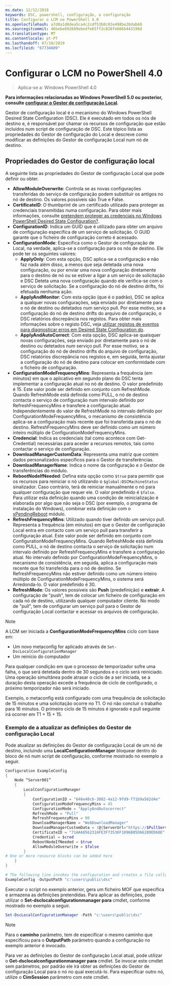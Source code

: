 ```yaml
---
ms.date: 12/12/2018
keywords: DSC, powershell, configuração, a configuração
title: Configurar o LCM no PowerShell 4.0
ms.openlocfilehash: a7d8a1d8dea5ca4c2cdf53b8c02e498be20dab60
ms.sourcegitcommit: 46bebe692689ebedfe65ff2c828fe666b443198d
ms.translationtype: MT
ms.contentlocale: pt-PT
ms.lasthandoff: 07/10/2019
ms.locfileid: "67734609"
---
```

# <a name="configuring-the-lcm-in-powershell-40"></a>Configurar o LCM no PowerShell 4.0

>Aplica-se a: Windows PowerShell 4.0

**Para informações relacionadas ao Windows PowerShell 5.0 ou posterior, consulte [configurar o Gestor de configuração Local](metaConfig.md).**

Gestor de configuração local é o mecanismo do Windows PowerShell Desired State Configuration (DSC).
Ele é executado em todos os nós de destino e, é responsável por chamar os recursos de configuração que estão incluídos num script de configuração de DSC.
Este tópico lista as propriedades do Gestor de configuração do Local e descreve como modificar as definições do Gestor de configuração Local num nó de destino.

## <a name="local-configuration-manager-properties"></a>Propriedades do Gestor de configuração local

A seguinte lista as propriedades do Gestor de configuração Local que pode definir ou obter.

- **AllowModuleOverwrite**: Controla se as novas configurações transferidas do serviço de configuração podem substituir os antigos no nó de destino. Os valores possíveis são True e False.
- **CertificateID**: O thumbprint de um certificado utilizado para proteger as credenciais transmitidas numa configuração. Para obter mais informações, consulte [pretendem proteger as credenciais no Windows PowerShell Desired State Configuration?](https://blogs.msdn.microsoft.com/powershell/2014/01/31/want-to-secure-credentials-in-windows-powershell-desired-state-configuration/).
- **ConfigurationID**: Indica um GUID que é utilizado para obter um arquivo de configuração específica de um serviço de solicitação. O GUID garante que o ficheiro de configuração correto é acessado.
- **ConfigurationMode**: Especifica como o Gestor de configuração de Local, na verdade, aplica-se a configuração para os nós de destino. Ele pode ter os seguintes valores:
  - **ApplyOnly**: Com esta opção, DSC aplica-se a configuração e não faz nada além disso, a menos que seja detetada uma nova configuração, ou por enviar uma nova configuração diretamente para o destino de nó ou se estiver a ligar a um serviço de solicitação e DSC Deteta uma nova configuração quando ele verifica-se com o serviço de solicitação. Se a configuração do nó de destino drifts, foi efetuada nenhuma ação.
  - **ApplyAndMonitor**: Com esta opção (que é o padrão), DSC se aplica a qualquer novas configurações, seja enviado por diretamente para o nó de destino ou detetados num serviço pull. Por esse motivo, se a configuração do nó de destino drifts do arquivo de configuração, o DSC relatórios discrepância nos registos. Para obter mais informações sobre o registo DSC, veja [utilizar registos de eventos para diagnosticar erros em Desired State Configuration do](http://blogs.msdn.com/b/powershell/archive/2014/01/03/using-event-logs-to-diagnose-errors-in-desired-state-configuration.aspx).
  - **ApplyAndAutoCorrect**: Com esta opção, DSC aplica-se quaisquer novas configurações, seja enviado por diretamente para o nó de destino ou detetados num serviço pull. Por esse motivo, se a configuração do nó de destino drifts do arquivo de configuração, DSC relatórios discrepância nos registos e, em seguida, tenta ajustar a configuração do nó de destino para colocar em conformidade com o ficheiro de configuração.
- **ConfigurationModeFrequencyMins**: Representa a frequência (em minutos) em que o aplicativo em segundo plano do DSC tenta implementar a configuração atual no nó de destino. O valor predefinido é 15. Este valor pode ser definido em conjunto com RefreshMode. Quando RefreshMode está definida como PULL, o nó de destino contacta o serviço de configuração num intervalo definido por RefreshFrequencyMins e transfere a configuração atual. Independentemente do valor de RefreshMode no intervalo definido por ConfigurationModeFrequencyMins, o mecanismo de consistência aplica-se a configuração mais recente que foi transferida para o nó de destino. RefreshFrequencyMins deve ser definido como um número inteiro múltiplo de ConfigurationModeFrequencyMins.
- **Credencial**: Indica as credenciais (tal como acontece com Get-Credential) necessárias para aceder a recursos remotos, tais como contactar o serviço de configuração.
- **DownloadManagerCustomData**: Representa uma matriz que contém dados personalizados específicos para o Gestor de transferências.
- **DownloadManagerName**: Indica o nome da configuração e o Gestor de transferências do módulo.
- **RebootNodeIfNeeded**: Defina esta opção como `$true` para permitir que os recursos para reiniciar o nó utilizando o `$global:DSCMachineStatus` sinalizador. Caso contrário, terá de reiniciar manualmente o nó para qualquer configuração que requer ele. O valor predefinido é `$false`. Para utilizar esta definição quando uma condição de reinicialização é elaborada por algo que não seja o DSC (por exemplo, o programa de instalação do Windows), combinar esta definição com o [xPendingReboot](https://github.com/powershell/xpendingreboot) módulo.
- **RefreshFrequencyMins**: Utilizado quando tiver definido um serviço pull. Representa a frequência (em minutos) em que o Gestor de configuração Local entra em contacto com um serviço pull para transferir a configuração atual. Este valor pode ser definido em conjunto com ConfigurationModeFrequencyMins. Quando RefreshMode está definida como PULL, o nó de destino contacta o serviço de solicitação num intervalo definido por RefreshFrequencyMins e transfere a configuração atual. No intervalo definido por ConfigurationModeFrequencyMins, o mecanismo de consistência, em seguida, aplica a configuração mais recente que foi transferida para o nó de destino. Se RefreshFrequencyMins não estiver definido como um número inteiro múltiplo de ConfigurationModeFrequencyMins, o sistema será Arredonda-lo. O valor predefinido é 30.
- **RefreshMode**: Os valores possíveis são **Push** (predefinição) e **extrair**. A configuração de "push", tem de colocar um ficheiro de configuração em cada nó de destino, utilizando qualquer computador cliente. No modo de "pull", tem de configurar um serviço pull para o Gestor de configuração Local contactar e acessar os arquivos de configuração.

> [!NOTE]
> A LCM ser iniciada a **ConfigurationModeFrequencyMins** ciclo com base em:
>
> - Um novo metaconfig for aplicado através de `Set-DscLocalConfigurationManager`
> - Um reinício do computador
>
> Para qualquer condição em que o processo de temporizador sofre uma falha, o que será detetada dentro de 30 segundos e o ciclo será reiniciado.
> Uma operação simultânea pode atrasar o ciclo de a ser iniciada, se a duração desta operação excede a frequência de ciclo de configurado, o próximo temporizador não será iniciado.
>
> Exemplo, o metaconfig está configurado com uma frequência de solicitação de 15 minutos e uma solicitação ocorre no T1.  O nó não concluir o trabalho para 16 minutos.  O primeiro ciclo de 15 minutos é ignorado e pull seguinte irá ocorrer em T1 + 15 + 15.

### <a name="example-of-updating-local-configuration-manager-settings"></a>Exemplo de a atualizar as definições do Gestor de configuração Local

Pode atualizar as definições do Gestor de configuração Local de um nó de destino, incluindo uma **LocalConfigurationManager** bloquear dentro do bloco de nó num script de configuração, conforme mostrado no exemplo a seguir.

```powershell
Configuration ExampleConfig
{
    Node “Server001”
    {
        LocalConfigurationManager
        {
            ConfigurationID = "646e48cb-3082-4a12-9fd9-f71b9a562d4e"
            ConfigurationModeFrequencyMins = 45
            ConfigurationMode = "ApplyAndAutocorrect"
            RefreshMode = "Pull"
            RefreshFrequencyMins = 90
            DownloadManagerName = "WebDownloadManager"
            DownloadManagerCustomData = (@{ServerUrl="https://$PullService/psdscpullserver.svc"})
            CertificateID = "71AA68562316FE3F73536F1096B85D66289ED60E"
            Credential = $cred
            RebootNodeIfNeeded = $true
            AllowModuleOverwrite = $false
        }
# One or more resource blocks can be added here
    }
}

# The following line invokes the configuration and creates a file called Server001.meta.mof at the specified path
ExampleConfig -OutputPath "c:\users\public\dsc"
```

Executar o script no exemplo anterior, gera um ficheiro MOF que especifica e armazena as definições pretendidas.
Para aplicar as definições, pode utilizar o **Set-dsclocalconfigurationmanager para** cmdlet, conforme mostrado no exemplo a seguir.

```powershell
Set-DscLocalConfigurationManager -Path "c:\users\public\dsc"
```

> [!NOTE]
> Para o **caminho** parâmetro, tem de especificar o mesmo caminho que especificou para o **OutputPath** parâmetro quando a configuração no exemplo anterior é invocado.

Para ver as definições do Gestor de configuração Local atual, pode utilizar o **Get-dsclocalconfigurationmanager para** cmdlet.
Se invocar este cmdlet sem parâmetros, por padrão ele irá obter as definições do Gestor de configuração Local para o nó no qual executá-lo.
Para especificar outro nó, utilize o **CimSession** parâmetro com este cmdlet.
